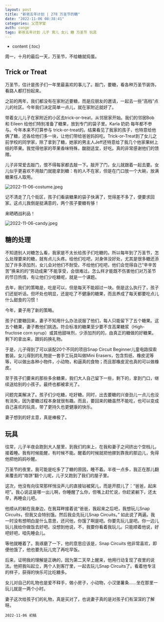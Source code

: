 ```yaml
---
layout: post
title: "新爸五年计划 | 278 万圣节的糖"
date: "2022-11-06 08:38:41"
categories: 父范学堂
auth: conge
tags: 新爸五年计划 儿子 育儿 女儿 糖 万圣节 玩具
---
```

* content
{:toc}

周一，十月的最后一天，万圣节，不给糖就捣蛋。




## Trick or Treat

万圣节，估计是孩子们一年里最喜欢的事儿了。敲门，要糖，看各种万圣节装饰，看路人都打扮起来。

之前的两年，我们都没有在家附近要糖，而是应朋友的邀请，一起去一些“高档”点儿的社区。今年我们决定简单一点儿，就在家附近就好了。

带着女儿儿子在家附近的小区去trick-or-treat，从邻居家开始。我们的邻居Bob 和 Eileen 给他们特别准备了糖果，放到专门的袋子里。Karla 奶奶 每年都不参与。今年本来不打算参与 trick-or-treat的。结果看见了我家的孩子，也特意给他俩了糖，还各给他们多一块，让他们带给爸爸妈妈吃。Trick-or-Treat到了女儿之前学校的同学家，除了拿到了糖，她家的男主人Jeff还特意给了我几个他家果树上结的苹果。我觉得他家的苹果香味特殊，酸甜适宜，好吃。真的非常感谢他们的馈赠。

儿子非常爱去敲门，恨不得每家都去敲一下。敲开了门，女儿就跟着一起去要。女儿似乎更喜欢不用敲门就能拿到糖：有的人不在家，但是在门口放一个大碗，放满糖果任人取用。

![2022-11-06-costume.jpeg](https://s2.loli.net/2022/11/07/nR64wS3aUMJHcr1.jpg)

记不清走了几个街区，孩子们看装糖果的袋子快满了，觉得差不多了，便要求回家。这点儿我倒是挺满意的，两个孩子要糖有够！

来晒晒战利品！

![2022-11-06-candy.jpeg](https://s2.loli.net/2022/11/07/XdpSUJajieOLYD9.jpg)

## 糖的处理

不知道别人对糖怎么看，我家是不太长给孩子们吃糖的。所以每年到了万圣节，怎么处理要来的糖，就有点儿头疼。给他们吃吧，对身体没好处，尤其是很多糖还添加了许多添加剂，女儿会对他们不耐受。不给他们吃吧，他们会觉得自己“辛辛苦苦”换来的的“劳动成果”不能享受，会很难过。怎么样才能既不伤害他们对万圣节的节日热情，有让他们少吃糖呢，就是一个课题。

去年，我们的策略是，吃是可以，但是每天不能超过一块。倒是这么执行了，孩子们还挺听话。但坏处也明显，还是吃了不健康的糖果，而且养成了每天都要吃点儿什么甜食的习惯！

今年，妻子用了新的策略。

孩子们要糖回来，妻子不知用什么办法说服了他们，每人只能留下了五个糖果。这五个糖果，妻子教他们挑选。符合标准的糖果至少要不含高果糖浆（High-fructose corn syrup）或其他甜味剂，少添加剂的的，由真正的糖做的好糖果。 剩下的拿出来，跟妈妈换礼物。

于是，儿子得到了可以装配20个不同的项目Snap Circuit Beginner儿童电路探索套装。女儿得到的礼物是一套手工玩具叫做Mini Erasers，包含剪纸、橡皮泥等等，可以做出各种小物件，小动物，和逼真的食物；而且那橡皮泥也真的可以做橡皮。

至于孩子们要来的那些多余糖果，我们大人自己留下一些，剩下的，拿到门口，继续送给别的小孩子。最终也都被拿光了。

问题完美解决了。孩子们少吃糖，吃好糖。同时，出去要糖的兴奋劲儿一点儿也没有消失，因为要糖过程本身就很有趣。而且，要回来的糖虽然不能吃，也可以变成自己喜欢的玩具，带了更持久也更健康的快乐。

妻子想到的好主意，真是棒极了。

## 玩具

往常，儿子半夜会跑到大人屋里，到我们的床上，在我和妻子之间挤出个空档儿，接着睡。我有时候能醒，有时候不能。醒着的时候就把他挪到靠我的那边儿，免得他把他妈妈吵醒。

万圣节的夜里，我可能是吃多了了糖的原因，睡不着。半夜一点多，我正在那儿翻来覆去的”烙饼“翻个儿呢，儿子又跑到了我们的屋子里。

这次，他没有向往常那样悄没声儿的直接钻被窝儿，而是开腔儿了：“爸爸，起床吧”。我心说这是哪一出儿啊，你睡醒了么你，但嘴上赶忙说，你赶紧躺下，还太早，再睡会儿吧。

他顺从的躺在我身边，在我耳畔接着说“爸爸，我起来之后吧，我想玩儿Snap Circuits，但我又会特别饿。然后我会先玩儿Snap Circuits。” 如此说了两遍。我一时没有想明白是什么意思，还问他，你饿了啊是吧。你要先玩儿是吧。你一边儿玩儿我给你做饭去好吧。没想到他说，不，我要你看着我玩儿。只能顺着他说，好吧好吧，咱先睡会儿。

等他就睡着了。我琢磨了一下，他的意思应该是，Snap Circuits 他非常喜欢，即便他饿了，他也要先玩儿完了再吃早饭。

后来，证明我的理解是正确的，因为第二天早上醒来，他用行动复现了夜里的说法。他把我叫起立，两个人到客厅里，一起去玩儿Snap Circuits了。看着他专注的样子，获得的快乐可比吃糖多。

女儿对自己的礼物也是爱不释手，做小房子，小动物，小汉堡薯条……坐在那里一玩儿就是一两个小时。

妻子这次给孩子们的礼物，真是买对了，也说妻子真的是对孩子们有深深的了解呀。

```
2022-11-06 初稿
```
